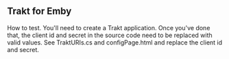 ## Trakt for Emby

How to test. You'll need to create a Trakt application. Once you've done that, the client id and secret in the source code need to be replaced with valid values. See TraktURIs.cs and configPage.html and replace the client id and secret.
